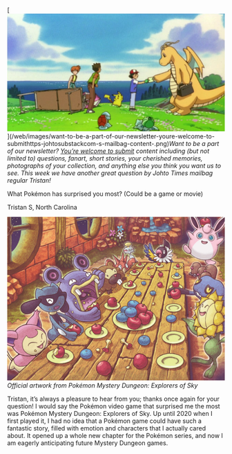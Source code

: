 

[![Want to be a part of our newsletter? [You’re welcome to submit](https://johto.substack.com/s/mailbag) content including (but not limited to) questions, fanart, short stories, your cherished memories, photographs of your collection, and anything else you think you want us to see. This week we have another great question by Johto Times mailbag regular Tristan!](/web/images/want-to-be-a-part-of-our-newsletter-youre-welcome-to-submithttps-johtosubstackcom-s-mailbag-content-.png)](/web/images/want-to-be-a-part-of-our-newsletter-youre-welcome-to-submithttps-johtosubstackcom-s-mailbag-content-.png)*Want to be a part of our newsletter? [You’re welcome to submit](https://johto.substack.com/s/mailbag) content including (but not limited to) questions, fanart, short stories, your cherished memories, photographs of your collection, and anything else you think you want us to see. This week we have another great question by Johto Times mailbag regular Tristan!*



What Pokémon has surprised you most? (Could be a game or movie)

Tristan S, North Carolina



[![Official artwork from Pokémon Mystery Dungeon: Explorers of Sky](/web/images/official-artwork-from-pokemon-mystery-dungeon-explorers-of-sky.jpeg)](/web/images/official-artwork-from-pokemon-mystery-dungeon-explorers-of-sky.jpeg)*Official artwork from Pokémon Mystery Dungeon: Explorers of Sky*



Tristan, it’s always a pleasure to hear from you; thanks once again for your question! I would say the Pokémon video game that surprised me the most was Pokémon Mystery Dungeon: Explorers of Sky. Up until 2020 when I first played it, I had no idea that a Pokémon game could have such a fantastic story, filled with emotion and characters that I actually cared about. It opened up a whole new chapter for the Pokémon series, and now I am eagerly anticipating future Mystery Dungeon games.
